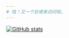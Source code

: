 ```yaml
---
# 哇！又一个巨佬来访问啦。
---
```


[![GitHub stats](https://github-readme-stats.vercel.app/api?username=xcx2006)](https://github.com/xcx2006/xcx2006.github.io)

